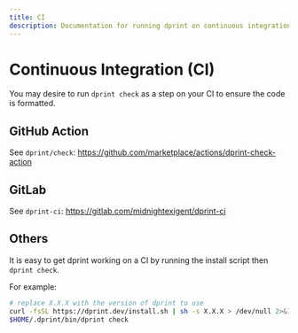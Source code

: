 ```yaml
---
title: CI
description: Documentation for running dprint on continuous integration.
---
```


# Continuous Integration (CI)

You may desire to run `dprint check` as a step on your CI to ensure the code is formatted.

## GitHub Action

See `dprint/check`: https://github.com/marketplace/actions/dprint-check-action

## GitLab

See `dprint-ci`: https://gitlab.com/midnightexigent/dprint-ci

## Others

It is easy to get dprint working on a CI by running the install script then `dprint check`.

For example:

```bash
# replace X.X.X with the version of dprint to use
curl -fsSL https://dprint.dev/install.sh | sh -s X.X.X > /dev/null 2>&1
$HOME/.dprint/bin/dprint check
```
